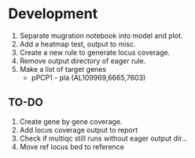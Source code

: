 # Development

1. Separate mugration notebook into model and plot.
1. Add a heatmap test, output to misc.
1. Create a new rule to generate locus coverage.
1. Remove output directory of eager rule.
1. Make a list of target genes
    - pPCP1 - pla (AL109969,6665,7603)

## TO-DO

1. Create gene by gene coverage.
1. Add locus coverage output to report
1. Check if multiqc still runs without eager output dir...
1. Move ref locus bed to reference
